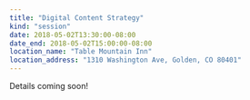 ```yaml
---
title: "Digital Content Strategy"
kind: "session"
date: 2018-05-02T13:30:00-08:00
date_end: 2018-05-02T15:00:00-08:00
location_name: "Table Mountain Inn"
location_address: "1310 Washington Ave, Golden, CO 80401"
---
```


Details coming soon!
